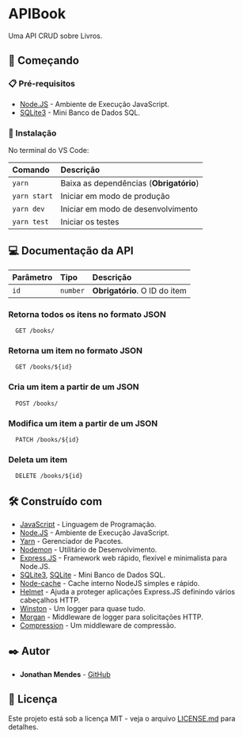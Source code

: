 # APIBook

Uma API CRUD sobre Livros. 

## 🚀 Começando

### 📋 Pré-requisitos

- [Node.JS](https://nodejs.org/pt-br/) - Ambiente de Execução JavaScript.
- [SQLite3](https://www.npmjs.com/package/sqlite3) - Mini Banco de Dados SQL.

### 🔧 Instalação

No terminal do VS Code:

| Comando     | Descrição                               |
|:------------|:----------------------------------------|
| `yarn`      | Baixa as dependências (**Obrigatório**)|
| `yarn start`| Iniciar em modo de produção             |
| `yarn dev`  | Iniciar em modo de desenvolvimento      |
| `yarn test` | Iniciar os testes                       |

## 💻 Documentação da API

| Parâmetro   | Tipo       | Descrição                                   |
| :---------- | :--------- | :------------------------------------------ |
| `id`      | `number` | **Obrigatório**. O ID do item |

### Retorna todos os itens no formato JSON

```http
  GET /books/
```

### Retorna um item no formato JSON

```http
  GET /books/${id}
```

### Cria um item a partir de um JSON

```http
  POST /books/
```

### Modifica um item a partir de um JSON

```http
  PATCH /books/${id}
```

### Deleta um item

```http
  DELETE /books/${id}
```

## 🛠️ Construído com

- [JavaScript](https://developer.mozilla.org/pt-BR/docs/Web/JavaScript) - Linguagem de Programação.
- [Node.JS](https://nodejs.org/pt-br/) - Ambiente de Execução JavaScript.
- [Yarn](https://yarnpkg.com/) - Gerenciador de Pacotes.
- [Nodemon](https://nodemon.io/) - Utilitário de Desenvolvimento.
- [Express.JS](https://expressjs.com/pt-br/) - Framework web rápido, flexível e minimalista para Node.JS.
- [SQLite3](https://www.npmjs.com/package/sqlite3), [SQLite](https://www.sqlite.org/index.html) - Mini Banco de Dados SQL.
- [Node-cache](https://www.npmjs.com/package/node-cache?activeTab=readme) - Cache interno NodeJS simples e rápido.
- [Helmet](https://www.npmjs.com/package/helmet?activeTab=readme) - Ajuda a proteger aplicações Express.JS definindo vários cabeçalhos HTTP.
- [Winston](https://www.npmjs.com/package/winston#logging) - Um logger para quase tudo.
- [Morgan](https://www.npmjs.com/package/morgan?activeTab=readme) - Middleware de logger para solicitações HTTP.
- [Compression](https://www.npmjs.com/package/compression?activeTab=readme) - Um middleware de compressão.

## ✒️ Autor

- **Jonathan Mendes** - [GitHub](https://github.com/DevJonathanMendes)

## 📄 Licença

Este projeto está sob a licença MIT - veja o arquivo [LICENSE.md](https://github.com/DevJonathanMendes/APIBook/blob/master/LICENSE.md) para detalhes.
